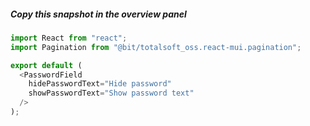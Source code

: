 ##### Copy this snapshot in the overview panel

```js
import React from "react";
import Pagination from "@bit/totalsoft_oss.react-mui.pagination";

export default (
  <PasswordField
    hidePasswordText="Hide password"
    showPasswordText="Show password text"
  />
);
```
